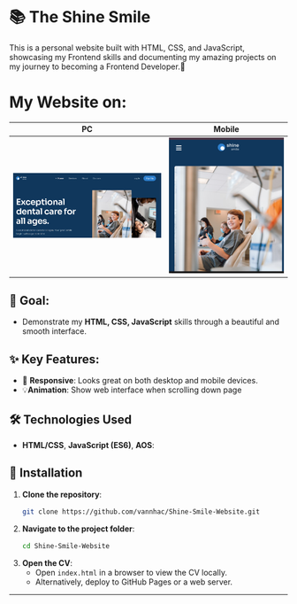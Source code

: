 # 📚 The Shine Smile

This is a personal website built with HTML, CSS, and JavaScript, showcasing my Frontend skills and documenting my amazing projects on my journey to becoming a Frontend Developer.🚀
# My Website on:
| PC | Mobile |
|------------|------------|
| ![Pc](./assets/img/Pc.png) | ![Ảnh 2](./assets/img/Mobile.png) |
## 🎯 Goal: 
- Demonstrate my **HTML, CSS, JavaScript** skills through a beautiful and smooth interface.

## ✨ Key Features:
- 📱 **Responsive**: Looks great on both desktop and mobile devices.
- 💡**Animation**: Show web interface when scrolling down page
## 🛠 Technologies Used
-  **HTML/CSS**, **JavaScript (ES6)**, **AOS**:
## 📖 Installation
1. **Clone the repository**:
   ```bash
   git clone https://github.com/vannhac/Shine-Smile-Website.git
   ```
2. **Navigate to the project folder**:
   ```bash
   cd Shine-Smile-Website
   ```
3. **Open the CV**:
   - Open `index.html` in a browser to view the CV locally.
   - Alternatively, deploy to GitHub Pages or a web server.

---
